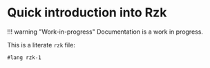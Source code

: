 # Quick introduction into Rzk

!!! warning "Work-in-progress"
    Documentation is a work in progress.

This is a literate `rzk` file:

```rzk
#lang rzk-1
```

